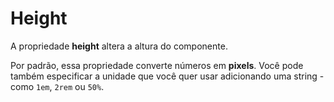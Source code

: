 # Height

A propriedade **height** altera a altura do componente.

Por padrão, essa propriedade converte números em **pixels**. Você pode também especificar a unidade que você quer usar adicionando uma string - como `1em`, `2rem` ou `50%`.